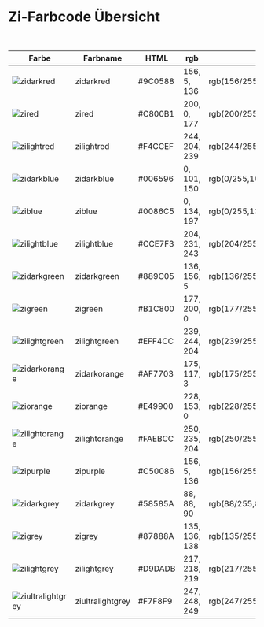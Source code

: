 # Zi-Farbcode Übersicht

<br>

| Farbe | Farbname | HTML | rgb | R |
| --- | --- | --- | --- | --- |
| ![zidarkred](https://via.placeholder.com/150x50.jpg/9C0588/FFFFFF?text=+) | zidarkred | #9C0588 | 156, 5, 136 | rgb(156/255,5/255,136/255) |
| ![zired](https://via.placeholder.com/150x50.jpg/C800B1/FFFFFF?text=+) | zired | #C800B1 | 200, 0, 177 | rgb(200/255,0/255,177/255) |
| ![zilightred](https://via.placeholder.com/150x50.jpg/F4CCEF/FFFFFF?text=+) | zilightred | #F4CCEF | 244, 204, 239 | rgb(244/255,204/255,239/255) |
| ![zidarkblue](https://via.placeholder.com/150x50.jpg/006596/FFFFFF?text=+) | zidarkblue | #006596 | 0, 101, 150 | rgb(0/255,101/255,150/255) |
| ![ziblue](https://via.placeholder.com/150x50.jpg/0086C5/FFFFFF?text=+) | ziblue | #0086C5 | 0, 134, 197 | rgb(0/255,134/255,197/255) |
| ![zilightblue](https://via.placeholder.com/150x50.jpg/CCE7F3/FFFFFF?text=+) | zilightblue | #CCE7F3 | 204, 231, 243 | rgb(204/255,231/255,243/255) |
| ![zidarkgreen](https://via.placeholder.com/150x50.jpg/889C05/FFFFFF?text=+) | zidarkgreen | #889C05 | 136, 156, 5 | rgb(136/255,156/255,5/255) |
| ![zigreen](https://via.placeholder.com/150x50.jpg/B1C800/FFFFFF?text=+) | zigreen | #B1C800 | 177, 200, 0 | rgb(177/255,200/255,0/255) |
| ![zilightgreen](https://via.placeholder.com/150x50.jpg/EFF4CC/FFFFFF?text=+) | zilightgreen | #EFF4CC | 239, 244, 204 | rgb(239/255,244/255,204/255) |
| ![zidarkorange](https://via.placeholder.com/150x50.jpg/AF7703/FFFFFF?text=+) | zidarkorange | #AF7703 | 175, 117, 3 | rgb(175/255,119/255,3/255) |
| ![ziorange](https://via.placeholder.com/150x50.jpg/E49900/FFFFFF?text=+) | ziorange | #E49900 | 228, 153, 0 | rgb(228/255,153/255,0/255) |
| ![zilightorange](https://via.placeholder.com/150x50.jpg/FAEBCC/FFFFFF?text=+) | zilightorange | #FAEBCC | 250, 235, 204 | rgb(250/255,235/255,204/255) |
| ![zipurple](https://via.placeholder.com/150x50.jpg/C50086/FFFFFF?text=+) | zipurple | #C50086 | 156, 5, 136 | rgb(156/255,5/255,136/255) |
| ![zidarkgrey](https://via.placeholder.com/150x50.jpg/58585A/FFFFFF?text=+) | zidarkgrey | #58585A | 88, 88, 90 | rgb(88/255,88/255,90/255) |
| ![zigrey](https://via.placeholder.com/150x50.jpg/87888A/FFFFFF?text=+) | zigrey | #87888A | 135, 136, 138 | rgb(135/255,136/255,138/255) |
| ![zilightgrey](https://via.placeholder.com/150x50.jpg/D9DADB/FFFFFF?text=+) | zilightgrey | #D9DADB | 217, 218, 219 | rgb(217/255,218/255,219/255) |
| ![ziultralightgrey](https://via.placeholder.com/150x50.jpg/F7F8F9/FFFFFF?text=+) | ziultralightgrey | #F7F8F9 | 247, 248, 249 | rgb(247/255,248/255,249/255) |
